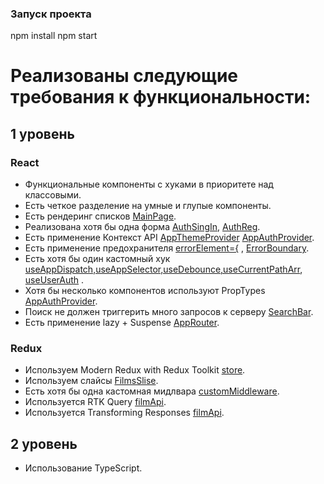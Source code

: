 ### Запуск проекта

npm install
npm start

# Реализованы следующие требования к функциональности:

## 1 уровень

### React

- Функциональные компоненты c хуками в приоритете над классовыми.
- Есть четкое разделение на умные и глупые компоненты.
- Есть рендеринг списков [MainPage](./src/pages/MainPage/MainPage.tsx).
- Реализована хотя бы одна форма [AuthSingIn](./src/widgets/AuthForm/ui/AuthSingIn/AuthSingIn.tsx), [AuthReg](./src//widgets/AuthForm/ui/AuthReg/AuthReg.tsx).
- Есть применение Контекст API [AppThemeProvider](./src/shared/theme/model/AppThemeProvider/AppThemeProvider.tsx) [AppAuthProvider](./src/shared/firebase/model/AppAuthProvider/AppAuthProvider.tsx).
- Есть применение предохранителя [errorElement={<ErrorPage />](./src/app/AppRouter/AppRouter.tsx) , [ErrorBoundary](./src/app/AppRouter/ErrorBoundary.tsx).
- Есть хотя бы один кастомный хук [useAppDispatch,useAppSelector,useDebounce,useCurrentPathArr](./src/shared/hooks), [useUserAuth](./src/shared/firebase/hooks/useUserAuth.ts) .
- Хотя бы несколько компонентов используют PropTypes [AppAuthProvider](./src/shared/firebase/model/AppAuthProvider/AppAuthProvider.tsx).
- Поиск не должен триггерить много запросов к серверу [SearchBar](./src/entities/SearchPanel/SearchBar.tsx).
- Есть применение lazy + Suspense [AppRouter](./src/app/AppRouter/AppRouter.tsx).

### Redux

- Используем Modern Redux with Redux Toolkit [store](./src/shared/api/store/store.ts).
- Используем слайсы [FilmsSlise](./src/shared/api/store/redusers/FilmsSlise.ts).
- Есть хотя бы одна кастомная мидлвара [customMiddleware](./src/shared/api/middleware/customMiddleware.ts).
- Используется RTK Query [filmApi](./src/shared/api/services/filmApi.ts).
- Используется Transforming Responses [filmApi](./src/shared/api/services/filmApi.ts).

## 2 уровень

- Использование TypeScript.
